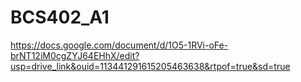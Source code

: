 # BCS402_A1

https://docs.google.com/document/d/1O5-1RVi-oFe-brNT12iM0cgZYJ64EHhX/edit?usp=drive_link&ouid=113441291615205463638&rtpof=true&sd=true
